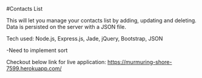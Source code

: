 #Contacts List

This will let you manage your contacts list by
adding, updating and deleting. Data is persisted
on the server with a JSON file.

Tech used:
Node.js, Express.js, Jade, jQuery, Bootstrap, JSON

-Need to implement sort

Checkout below link for live application:
https://murmuring-shore-7599.herokuapp.com/
